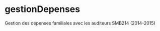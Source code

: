 gestionDepenses
===============

Gestion des dépenses familiales avec les auditeurs SMB214 (2014-2015)
